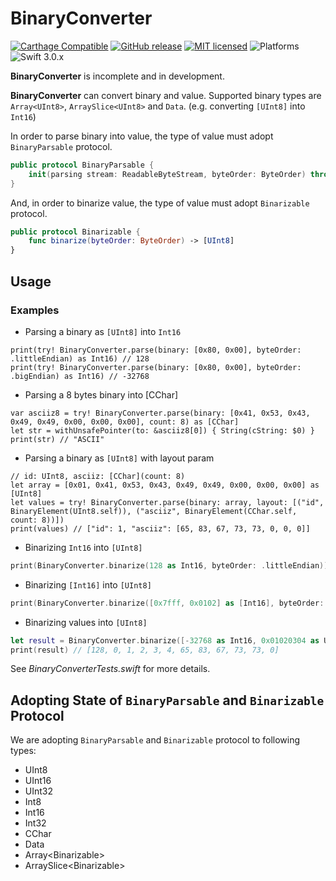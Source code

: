 # BinaryConverter

[![Carthage Compatible](https://img.shields.io/badge/Carthage-compatible-4BC51D.svg?style=flat)](https://github.com/Carthage/Carthage)
[![GitHub release](https://img.shields.io/github/release/takayoshiotake/BinaryConverter.svg)](https://github.com/takayoshiotake/BinaryConverter/releases)
[![MIT licensed](https://img.shields.io/badge/license-MIT-blue.svg)](LICENSE)
![Platforms](http://img.shields.io/badge/platforms-iOS%20|%20macOS-lightgrey.svg?style=flat)
![Swift 3.0.x](http://img.shields.io/badge/Swift-4.2.x-orange.svg?style=flat)

**BinaryConverter** is incomplete and in development.

**BinaryConverter** can convert binary and value. Supported binary types are `Array<UInt8>`, `ArraySlice<UInt8>` and `Data`. (e.g. converting `[UInt8]` into `Int16`)

In order to parse binary into value, the type of value must adopt `BinaryParsable` protocol.

```swift
public protocol BinaryParsable {
    init(parsing stream: ReadableByteStream, byteOrder: ByteOrder) throws
}
```

And, in order to binarize value, the type of value must adopt `Binarizable` protocol.

```swift
public protocol Binarizable {
    func binarize(byteOrder: ByteOrder) -> [UInt8]
}
```

## Usage

### Examples

- Parsing a binary as `[UInt8]` into `Int16`

```
print(try! BinaryConverter.parse(binary: [0x80, 0x00], byteOrder: .littleEndian) as Int16) // 128
print(try! BinaryConverter.parse(binary: [0x80, 0x00], byteOrder: .bigEndian) as Int16) // -32768
```

- Parsing a 8 bytes binary into [CChar]

```
var asciiz8 = try! BinaryConverter.parse(binary: [0x41, 0x53, 0x43, 0x49, 0x49, 0x00, 0x00, 0x00], count: 8) as [CChar]
let str = withUnsafePointer(to: &asciiz8[0]) { String(cString: $0) }
print(str) // "ASCII"
```

- Parsing a binary as `[UInt8]` with layout param

```
// id: UInt8, asciiz: [CChar](count: 8)
let array = [0x01, 0x41, 0x53, 0x43, 0x49, 0x49, 0x00, 0x00, 0x00] as [UInt8]
let values = try! BinaryConverter.parse(binary: array, layout: [("id", BinaryElement(UInt8.self)), ("asciiz", BinaryElement(CChar.self, count: 8))])
print(values) // ["id": 1, "asciiz": [65, 83, 67, 73, 73, 0, 0, 0]]
```

- Binarizing `Int16` into `[UInt8]`

```swift
print(BinaryConverter.binarize(128 as Int16, byteOrder: .littleEndian)) // [128, 0]
```

- Binarizing `[Int16]` into `[UInt8]`

```swift
print(BinaryConverter.binarize([0x7fff, 0x0102] as [Int16], byteOrder: .bigEndian)) // [127, 255, 1, 2]
```
- Binarizing values into `[UInt8]`

```swift
let result = BinaryConverter.binarize([-32768 as Int16, 0x01020304 as UInt32, "ASCII".cString(using: .ascii)!], byteOrder: .bigEndian)
print(result) // [128, 0, 1, 2, 3, 4, 65, 83, 67, 73, 73, 0]
```

See *BinaryConverterTests.swift* for more details.

## Adopting State of `BinaryParsable` and `Binarizable` Protocol

We are adopting `BinaryParsable` and `Binarizable` protocol to following types:

- UInt8
- UInt16
- UInt32
- Int8
- Int16
- Int32
- CChar
- Data
- Array&lt;Binarizable&gt;
- ArraySlice&lt;Binarizable&gt;
